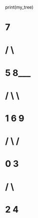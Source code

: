 print(my_tree)
#
#          ____7____
#         /         \
#      __5__         8___
#     /     \            \
#    1       6            9
#  /  \     /          
# 0    3  
#     /  \
#    2    4
